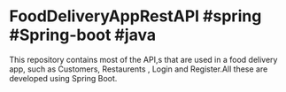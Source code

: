 # FoodDeliveryAppRestAPI #spring #Spring-boot #java
This repository contains most of the API,s that are used in a food delivery app, such as Customers, Restaurents , Login and Register.All these are developed using Spring Boot.
